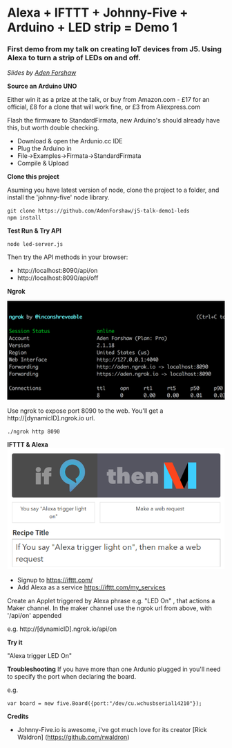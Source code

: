 # Alexa + IFTTT + Johnny-Five + Arduino + LED strip = Demo 1

### First demo from my talk on creating IoT devices from J5. Using Alexa to turn a strip of LEDs on and off.

_Slides by [Aden Forshaw](http://twitter.com/adenforshaw)_

**Source an Arduino UNO**

Either win it as a prize at the talk, or buy from Amazon.com - £17 for an official, £8 for a clone that will work fine, or £3 from Aliexpress.com

Flash the firmware to StandardFirmata, new Arduino's should already have this, but worth double checking.

- Download & open the Ardunio.cc IDE
- Plug the Arduino in
- File->Examples->Firmata->StandardFirmata
- Compile & Upload

**Clone this project**

Asuming you have latest version of node, clone the project to a folder, and install the 'johnny-five' node library.

```
git clone https://github.com/AdenForshaw/j5-talk-demo1-leds
npm install
```
**Test Run & Try API**

```
node led-server.js
```

Then try the API methods in your browser:

- http://localhost:8090/api/on
- http://localhost:8090/api/off

**Ngrok**

![](https://github.com/AdenForshaw/j5-talk-demo1-leds/blob/master/images/Ngrok.png)

Use ngrok to expose port 8090 to the web. You'll get a http://[dynamicID].ngrok.io url.

```
./ngrok http 8090
```



**IFTTT & Alexa**
![](https://github.com/AdenForshaw/j5-talk-demo1-leds/blob/master/images/IFTTT-Alexa-Maker.png?raw=true)

- Signup to https://ifttt.com/
- Add Alexa as a service https://ifttt.com/my_services

Create an Applet triggered by Alexa phrase e.g. "LED On" , that actions a Maker channel.
In the maker channel use the ngrok url from above, with '/api/on' appended

e.g. http://[dynamicID].ngrok.io/api/on

**Try it**

"Alexa trigger LED On"

**Troubleshooting**
If you have more than one Ardunio plugged in you'll need to specify the port when declaring the board.

e.g. 
```
var board = new five.Board({port:"/dev/cu.wchusbserial14210"});
```

**Credits**

- Johnny-Five.io is awesome, i've got much love for its creator [Rick Waldron] (https://github.com/rwaldron)

